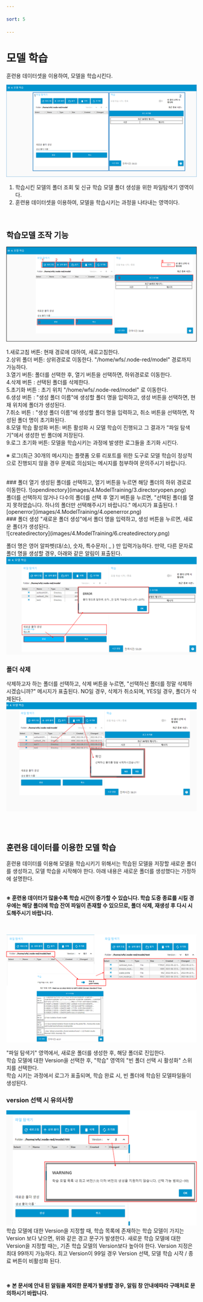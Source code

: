 ```yaml
---

sort: 5

---
```




# 모델 학습

훈련용 데이터셋을 이용하여, 모델을 학습시킨다.<br/>

![main](images/4.ModelTraining/1.main.png)

1. 학습시킨 모델의 폴더 조회 및 신규 학습 모델 폴더 생성을 위한 파일탐색기 영역이다. 
2. 훈련용 데이터셋을 이용하여, 모델을 학습시키는 과정을 나타내는 영역이다.

<br/>

## 학습모델 조작 기능

![directory_button](images/4.ModelTraining/2.button.png)

1.새로고침 버튼: 현재 경로에 대하여, 새로고침한다.<br/>
2.상위 폴더 버튼: 상위경로로 이동한다. "/home/wfs/.node-red/model" 경로까지 가능하다.<br/>
3.열기 버튼: 폴더를 선택한 후, 열기 버튼을 선택하면, 하위경로로 이동한다.<br/>
4.삭제 버튼 : 선택된 폴더를 삭제한다.<br/>
5.초기화 버튼 : 초기 위치 "/home/wfs/.node-red/model" 로 이동한다.<br/>
6.생성 버튼 : "생성 폴더 이름"에 생성할 폴더 명을 입력하고, 생성 버튼을 선택하면, 현재 위치에 폴더가 생성된다.<br/>
7.취소 버튼 : "생성 폴더 이름"에 생성할 폴더 명을 입력하고, 취소 버튼을 선택하면, 작성된 폴더 명이 초기화된다.<br/>
8.모델 학습 활성화 버튼: 버튼 활성화 시 모델 학습이 진행되고 그 결과가 "파일 탐색기"에서 생성한 빈 폴더에 저장된다.<br/>
9.로그 초기화 버튼: 모델을 학습시키는 과정에 발생한 로그들을 초기화 시킨다.<br/>

※ 로그(최근 30개의 메시지)는 플랫폼 오류 리포트를 위한 도구로 모델 학습이 정상적으로 진행되지 않을 경우 문제로 의심되는 메시지를 첨부하여 문의주시기 바랍니다.

<br/>
### 폴더 열기
생성된 폴더를 선택하고, 열기 버튼을 누르면 해당 폴더의 하위 경로로 이동한다.
![opendirectory](images/4.ModelTraining/3.directoryopen.png)
<br/>
폴더를 선택하지 않거나 다수의 폴더를 선택 후 열기 버튼을 누르면, "선택된 폴더를 열지 못하였습니다. 하나의 폴더만 선택해주시기 바랍니다." 메시지가 표출된다.
![openerror](images/4.ModelTraining/4.openerror.png)
<br/>
### 폴더 생성
"새로운 폴더 생성"에서 폴더 명을 입력하고, 생성 버튼을 누르면, 새로운 폴더가 생성된다.<br/>
![createdirectory](images/4.ModelTraining/6.createdirectory.png)

폴더 명은 영어 알파벳(대/소), 숫자, 특수문자( _ ) 만 입력가능하다. 만약, 다른 문자로 폴더 명을 생성할 경우, 아래와 같은 알림이 표출된다.
![invalidcreatedirectory](images/4.ModelTraining/7.invalidcreatedirectory.png)
<br/>
### 폴더 삭제
삭제하고자 하는 폴더를 선택하고, 삭제 버튼을 누르면, "선택하신 폴더를 정말 삭제하시겠습니까?" 메시지가 표출된다. NO일 경우, 삭제가 취소되며, YES일 경우, 폴더가 삭제된다.
![deletedirectory](images/4.ModelTraining/5.deletedirectory.png)

<br/>



<br/>

## 훈련용 데이터를 이용한 모델 학습

훈련용 데이터를 이용해 모델을 학습시키기 위해서는 학습된 모델을 저장할 새로운 폴더를 생성하고, 모델 학습을 시작해야 한다. 
아래 내용은 새로운 폴더를 생성했다는 가정하에 설명한다.<br/><br/>

**※ 훈련용 데이터가 많을수록 학습 시간이 증가할 수 있습니다. 학습 도중 종료를 시킬 경우에는 해당 폴더에 학습 잔여 파일이 존재할 수 있으므로, 폴더 삭제, 재생성 후 다시 시도해주시기 바랍니다.**
<br/><br/><br/>


![trainingmodel](images/4.ModelTraining/8.trainmodel.png)

"파일 탐색기" 영역에서, 새로운 폴더를 생성한 후, 해당 폴더로 진입한다.<br/>
학습 모델에 대한 Version을 선택한 후, "학습" 영역의 "빈 폴더 선택 시 활성화" 스위치를 선택한다.<br/>
학습 시키는 과정에서 로그가 표출되며, 학습 완료 시, 빈 폴더에 학습된 모델파일들이 생성된다.
<br/>
### version 선택 시 유의사항 
![versionerror](images/4.ModelTraining/9.versionerror.png)
학습 모델에 대한 Version을 지정할 때, 학습 목록에 존재하는 학습 모델이 가지는 Version 보다 낮으면, 위와 같은 경고 문구가 발생한다.
새로운 학습 모델에 대한 Version을 지정할 때는, 기존 학습 모델의 Version보다 높아야 한다. 
Version 지정은 최대 99까지 가능하다. 최고 Version이 99일 경우 Version 선택, 모델 학습 시작 / 종료 버튼이 비활성화 된다.


<br/>

**※ 본 문서에 안내 된 알림을 제외한 문제가 발생할 경우, 알림 창 안내에따라 구매처로 문의하시기 바랍니다.**